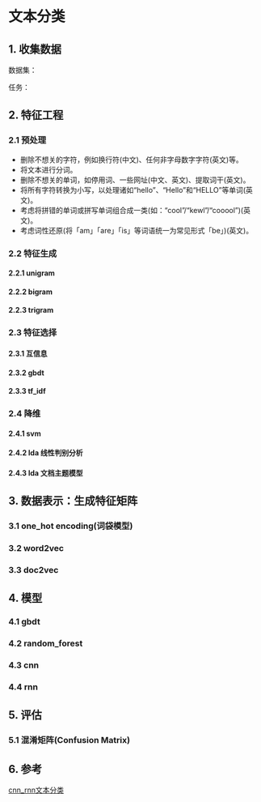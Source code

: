 # 文本分类

## 1. 收集数据

数据集：

任务：

## 2. 特征工程

### 2.1 预处理

* 删除不想关的字符，例如换行符(中文)、任何非字母数字字符(英文)等。
* 将文本进行分词。
* 删除不想关的单词，如停用词、一些网址(中文、英文)、提取词干(英文)。
* 将所有字符转换为小写，以处理诸如“hello”、“Hello”和“HELLO”等单词(英文)。
* 考虑将拼错的单词或拼写单词组合成一类(如：“cool”/“kewl”/“cooool”)(英文)。
* 考虑词性还原(将「am」「are」「is」等词语统一为常见形式「be」)(英文)。

### 2.2 特征生成

#### 2.2.1 unigram

#### 2.2.2 bigram

#### 2.2.3 trigram

### 2.3 特征选择

#### 2.3.1 互信息

#### 2.3.2 gbdt

#### 2.3.3 tf\_idf

### 2.4 降维

#### 2.4.1 svm

#### 2.4.2 lda 线性判别分析

#### 2.4.3 lda 文档主题模型

## 3. 数据表示：生成特征矩阵

### 3.1 one\_hot encoding(词袋模型)

### 3.2 word2vec

### 3.3 doc2vec

## 4. 模型

### 4.1 gbdt

### 4.2 random\_forest

### 4.3 cnn

### 4.4 rnn

## 5. 评估

### 5.1 混淆矩阵(Confusion Matrix)

## 6. 参考

[cnn\_rnn文本分类](https://github.com/gaussic/text-classification-cnn-rnn)
